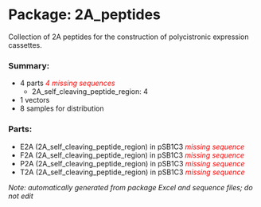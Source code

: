 # Package: 2A_peptides

Collection of 2A peptides for the construction of polycistronic expression cassettes. 

### Summary:

- 4 parts _<span style="color:red">4 missing sequences</span>_
    - 2A_self_cleaving_peptide_region: 4
- 1 vectors
- 8 samples for distribution

### Parts:

- E2A (2A_self_cleaving_peptide_region) in pSB1C3 _<span style="color:red">missing sequence</span>_
- F2A (2A_self_cleaving_peptide_region) in pSB1C3 _<span style="color:red">missing sequence</span>_
- P2A (2A_self_cleaving_peptide_region) in pSB1C3 _<span style="color:red">missing sequence</span>_
- T2A (2A_self_cleaving_peptide_region) in pSB1C3 _<span style="color:red">missing sequence</span>_

_Note: automatically generated from package Excel and sequence files; do not edit_
